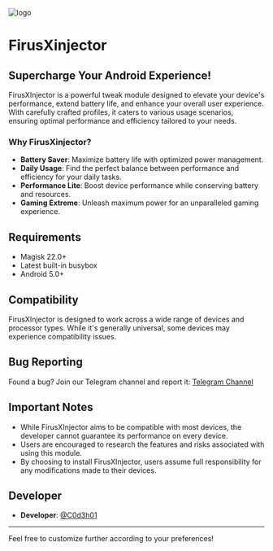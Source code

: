 ![logo](https://github.com/C0d3h01/FirusXinjector/assets/109863197/d50c8edb-c31a-4cc1-8b5f-a44026e28382)

# FirusXinjector 

## **Supercharge Your Android Experience!**

FirusXInjector is a powerful tweak module designed to elevate your device's performance, extend battery life, and enhance your overall user experience. With carefully crafted profiles, it caters to various usage scenarios, ensuring optimal performance and efficiency tailored to your needs.

### **Why FirusXinjector?**

- **Battery Saver**: Maximize battery life with optimized power management.
- **Daily Usage**: Find the perfect balance between performance and efficiency for your daily tasks.
- **Performance Lite**: Boost device performance while conserving battery and resources.
- **Gaming Extreme**: Unleash maximum power for an unparalleled gaming experience.

## **Requirements**
- Magisk 22.0+
- Latest built-in busybox
- Android 5.0+

## **Compatibility**
FirusXInjector is designed to work across a wide range of devices and processor types. While it's generally universal, some devices may experience compatibility issues.

## **Bug Reporting**
Found a bug? Join our Telegram channel and report it: [Telegram Channel](https://t.me/FirusXinjector)

## **Important Notes**
- While FirusXInjector aims to be compatible with most devices, the developer cannot guarantee its performance on every device.
- Users are encouraged to research the features and risks associated with using this module.
- By choosing to install FirusXInjector, users assume full responsibility for any modifications made to their devices.

## **Developer**
- **Developer**: [@C0d3h01](https://t.me/C0d3h01)

---

Feel free to customize further according to your preferences!
